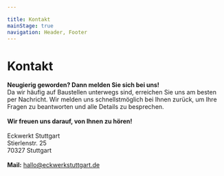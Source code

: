 ```yaml
---

title: Kontakt
mainStage: true
navigation: Header, Footer
---
```


# Kontakt

**Neugierig geworden? Dann melden Sie sich bei uns!**\
Da wir häufig auf Baustellen unterwegs sind, erreichen Sie uns am besten per Nachricht. Wir melden uns schnellstmöglich
bei Ihnen zurück, um Ihre Fragen zu beantworten und alle Details zu besprechen.
\
\
**Wir freuen uns darauf, von Ihnen zu hören!**
\
\
Eckwerkt Stuttgart\
Stierlenstr. 25 \
70327 Stuttgart
\
\
**Mail:** [hallo@eckwerkstuttgart.de](mailto:hallo@eckwerkstuttgart.de)
